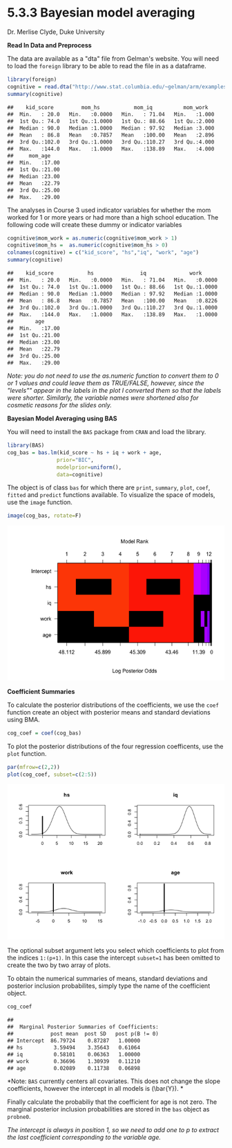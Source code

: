 5.3.3 Bayesian model averaging
================
Dr. Merlise Clyde, Duke University

**Read In Data and Preprocess**

The data are available as a "dta" file from Gelman's website. You will need to load the `foreign` library to be able to read the file in as a dataframe.

``` r
library(foreign)
cognitive = read.dta("http://www.stat.columbia.edu/~gelman/arm/examples/child.iq/kidiq.dta")
summary(cognitive)
```

    ##    kid_score         mom_hs           mom_iq          mom_work    
    ##  Min.   : 20.0   Min.   :0.0000   Min.   : 71.04   Min.   :1.000  
    ##  1st Qu.: 74.0   1st Qu.:1.0000   1st Qu.: 88.66   1st Qu.:2.000  
    ##  Median : 90.0   Median :1.0000   Median : 97.92   Median :3.000  
    ##  Mean   : 86.8   Mean   :0.7857   Mean   :100.00   Mean   :2.896  
    ##  3rd Qu.:102.0   3rd Qu.:1.0000   3rd Qu.:110.27   3rd Qu.:4.000  
    ##  Max.   :144.0   Max.   :1.0000   Max.   :138.89   Max.   :4.000  
    ##     mom_age     
    ##  Min.   :17.00  
    ##  1st Qu.:21.00  
    ##  Median :23.00  
    ##  Mean   :22.79  
    ##  3rd Qu.:25.00  
    ##  Max.   :29.00

The analyses in Course 3 used indicator variables for whether the mom worked for 1 or more years or had more than a high school education. The following code will create these dummy or indicator variables

``` r
cognitive$mom_work = as.numeric(cognitive$mom_work > 1)
cognitive$mom_hs =  as.numeric(cognitive$mom_hs > 0)
colnames(cognitive) = c("kid_score", "hs","iq", "work", "age") 
summary(cognitive)
```

    ##    kid_score           hs               iq              work       
    ##  Min.   : 20.0   Min.   :0.0000   Min.   : 71.04   Min.   :0.0000  
    ##  1st Qu.: 74.0   1st Qu.:1.0000   1st Qu.: 88.66   1st Qu.:1.0000  
    ##  Median : 90.0   Median :1.0000   Median : 97.92   Median :1.0000  
    ##  Mean   : 86.8   Mean   :0.7857   Mean   :100.00   Mean   :0.8226  
    ##  3rd Qu.:102.0   3rd Qu.:1.0000   3rd Qu.:110.27   3rd Qu.:1.0000  
    ##  Max.   :144.0   Max.   :1.0000   Max.   :138.89   Max.   :1.0000  
    ##       age       
    ##  Min.   :17.00  
    ##  1st Qu.:21.00  
    ##  Median :23.00  
    ##  Mean   :22.79  
    ##  3rd Qu.:25.00  
    ##  Max.   :29.00

*Note: you do not need to use the as.numeric function to convert them to 0 or 1 values and could leave them as TRUE/FALSE, however, since the "levels"" appear in the labels in the plot I converted them so that the labels were shorter. Similarly, the variable names were shortened also for cosmetic reasons for the slides only.*

**Bayesian Model Averaging using BAS**

You will need to install the `BAS` package from `CRAN` and load the library.

``` r
library(BAS)
cog_bas = bas.lm(kid_score ~ hs + iq + work + age,
                prior="BIC",
                modelprior=uniform(),
                data=cognitive)
```

The object is of class `bas` for which there are `print`, `summary`, `plot`, `coef`, `fitted` and `predict` functions available. To visualize the space of models, use the `image` function.

``` r
image(cog_bas, rotate=F)
```

![](5-3-3-BMA_files/figure-markdown_github/unnamed-chunk-1-1.png)

**Coefficient Summaries**

To calculate the posterior distributions of the coefficients, we use the `coef` function create an object with posterior means and standard deviations using BMA.

``` r
cog_coef = coef(cog_bas)
```

To plot the posterior distributions of the four regression coefficents, use the `plot` function.

``` r
par(mfrow=c(2,2))
plot(cog_coef, subset=c(2:5))
```

![](5-3-3-BMA_files/figure-markdown_github/unnamed-chunk-2-1.png)

The optional subset argument lets you select which coefficients to plot from the indices `1:(p+1)`. In this case the intercept `subset=1` has been omitted to create the two by two array of plots.

To obtain the numerical summaries of means, standard deviations and posterior inclusion probabilites, simply type the name of the coefficient object.

``` r
cog_coef
```

    ## 
    ##  Marginal Posterior Summaries of Coefficients: 
    ##            post mean  post SD   post p(B != 0)
    ## Intercept  86.79724    0.87287   1.00000      
    ## hs          3.59494    3.35643   0.61064      
    ## iq          0.58101    0.06363   1.00000      
    ## work        0.36696    1.30939   0.11210      
    ## age         0.02089    0.11738   0.06898

*Note: `BAS` currently centers all covariates. This does not change the slope coefficients, however the intercept in all models is \(\bar{Y}\). *

Finally calculate the probabiliy that the coefficient for age is not zero. The marginal posterior inclusion probabilities are stored in the `bas` object as `probne0`.

*The intercept is always in position 1, so we need to add one to p to extract the last coefficient corresponding to the variable age.*
